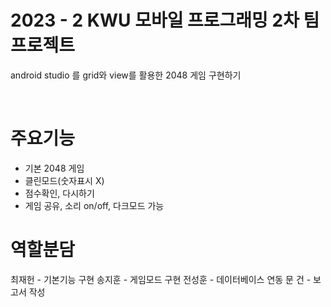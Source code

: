 # 2023 - 2 KWU 모바일 프로그래밍 2차 팀 프로젝트
android studio 를 grid와 view를 활용한 2048 게임 구현하기

</br>

# 주요기능
<ul>
  <li> 기본 2048 게임</li>
  <li> 클린모드(숫자표시 X)</li>
  <li> 점수확인, 다시하기 </li>
  <li> 게임 공유, 소리 on/off, 다크모드 가능</li>
</ul>

# 역할분담
최재헌 - 기본기능 구현
송지훈 - 게임모드 구현
전성훈 - 데이터베이스 연동
문 건 - 보고서 작성
